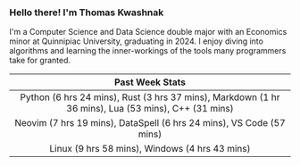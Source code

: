 
### Hello there! I'm Thomas Kwashnak

I'm a Computer Science and Data Science double major with an Economics
minor at Quinnipiac University, graduating in 2024.
I enjoy diving into algorithms and learning the inner-workings of the tools
many programmers take for granted.

| Past Week Stats |
| :---: |
| Python (6 hrs 24 mins), Rust (3 hrs 37 mins), Markdown (1 hr 36 mins), Lua (53 mins), C++ (31 mins) |
| Neovim (7 hrs 19 mins), DataSpell (6 hrs 24 mins), VS Code (57 mins) |
| Linux (9 hrs 58 mins), Windows (4 hrs 43 mins) |

